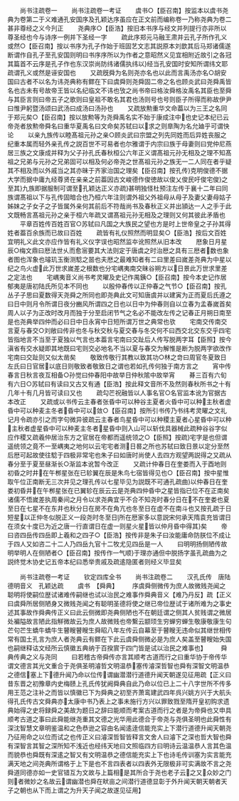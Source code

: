 <!-- { "loadSidebar": true } -->

　　尚书注疏卷一
　　尚书注疏卷一考证
　　虞书○【臣召南】按监本以虞书尧典为卷第二于义难通孔安国序及孔颖达序虽应在正文前而编称卷一乃称尧典为卷二甚非尊经之义今刋正
　　尧典序○【臣浩】按旧本书序与经文并列提行亦非所以尊圣经也今与诗序一例并下圣经一字
　　疏此序郑元马融王肃并云孔子所作孔义或然○【臣召南】按以书序为孔子作始于班固艺文志其説原本刘歆其后马郑诸儒遂断谓作自孔子至孔安国则明曰书序序所以为作者之意昭然义见宜相附近故引之各冠其篇首不云序是孔子作也东汉崇尚防纬诸儒执纬以经当孔安国时安知所谓纬文耶疏谓孔义或然是诬安国也
　　又疏旣舜为名则尧亦名也以此而言禹汤亦名○胡安国曰古者不以名为讳尧典称有鳏在下曰虞舜则尧舜固二帝之名也顾炎武曰尧舜禹皆名也古未有号故帝王皆以名纪临文不讳也攷之尚书帝曰格汝舜格汝禹名其臣也至舜与其臣言则曰帝五子之歌则曰皇祖不敢名其君也汤则号也号则臣子所得而称故伊尹曰惟尹躬暨汤颂曰武汤曰成汤曰汤孙也
　　又疏放勲重华文命葢以为三王之名同于郑元矣○【臣召南】按以放勲等为尧舜禹名实不始于康成注中也史记本纪已云帝尧者放勲帝舜名曰重华夏禹名曰文命矣苏轼曰以求之则臯陶为名允廸乎可谓快论
　　以亲九族传以睦髙祖元孙之亲○顾炎武曰宗盟之列先同姓而后异姓丧服之纪重本属而轻外亲孔传之説百世不可易者也尔雅谓于内宗曰族于母妻则曰党仲尼燕居三族之文康成并释为父子孙孔氏春秋桓公六年正义谓髙祖元孙无相及之理不知髙祖之兄弟与元孙之兄弟固可以相及何必帝尧之世髙祖元孙之族无一二人同在者乎疑其不相及而以外戚当之其亦昧于齐家治国之理矣【臣召南】按孔传克明俊德不据大学而据中庸九经尊贤在亲亲之前葢因古文峻德作俊徳故以俊乂俊民吁俊宅俊之至其九族即据服制可谓至孔颖达正义亦疏甚明独怪杜预注左传于襄十二年曰同族谓髙祖以下与孔传固暗合也乃桓六年注则谓外祖父外祖母从母子及妻父妻母姑子姊妹之子女子之子皆属外亲何其前后不符哉尚书及春秋正义并出頴达一人之手于此文既畅言髙祖元孙之亲于桓六年疏又谓髙祖元孙无相及之理则又何其彼此矛盾也
　　平章百姓传百姓百官○苏轼曰凡国之大族民之望也方是时上世帝皇之子孙其得姓者葢百余族而已故曰百姓
　　疏皆有礼仪照然而明显矣○【臣浩】按后文百姓宜明礼义此文亦应作皆有礼义仪字误也昭然监夲讹照然从旧本改
　　厯象日月星辰○梅文鼎曰厯法世乆而愈宻要其大法则定于唐虞之时治厯之具有三厯者数也象者图也浑象也璿玑玉衡测騐之噐也夫厯之最难知者有二曰里差曰嵗差尧典为中星以纪之鸟火虚此万世求嵗差之根数也分宅嵎夷南交昧谷朔方以日景此万世求里差之定法也
　　宅嵎夷音义尚书考灵曜及史记作禺銕○【臣召南】按今本史记作居郁夷是唐初陆氏所见本不同也
　　以殷仲春传以正仲春之气节○【臣召南】按孔丛子子思曰夏数得天尧舜之所同也即尧典此文可知唐虞并以建寅为正而夏后氏遵之曰日中则月令所谓日夜分豳风所谓四之日也以日中为仲春则自以立春为孟春嵗首矣周人以子为正改时改月而独于分至启闭节气之名必不能改左传之记春正月朔日南至是也尧典举四仲而必曰日中日永宵中日短所谓万世之典常也欤
　　宅南交传南交言夏与春交○刘敞曰传非也冬与秋交秋与夏交春与冬交何不曰西交北交东交乎四宅皆指地言不当至于夏独以气言也本葢言宅南曰交趾后人传写脱两字耳【臣照】按今滇省有交水疑即其地既曰宅则交必地名不当以夏与春交为解惟是断为脱两字欲改作宅南曰交趾则又似太凿矣
　　敬致传敬行其教以致其功○林之竒曰周官冬夏致日左氏曰日官居以底日则敬致者敬致日之谓也若如孔传何独于南方言之
　　宵中传春言日秋言夜互相备○孙觉曰仲春阳中故举日仲秋隂中故举宵
　　朞三百有六旬有六日○苏轼曰有读曰又古又有通【臣浩】按此释文音所不及然则春秋所书之十有几年十有几月皆可读曰又也
　　疏勾芒祝融皆以人事名官○名官监本讹为官据古本改正
　　又疏或以书传云主春者张昏中可以种谷主夏者火昏中可以种主秋者虚昏中可以种麦主冬者昏中可以敛○【臣召南】按所引书传乃书纬考灵曜之文礼记月令疏亦引之而字句微异彼疏云主春者鸟星昏中可以种稷主夏者心星昏中可以种主秋者虚星昏中可以种麦主冬者星昏中则入山可以斩伐具器械此疏种谷谷字似应作稷又疏羲仲居治东方之官居在帝都而遥统领之○【臣照】按疏宅字是也但谓遥统领之竟不一至嵎夷之地何以云宅宅者测日晷之所也苏轼曰致日景以定分至然后厯可起故使往騐于四极非常宅也朱子曰如唐时尚使人去四方观望两説得之又疏从春分至于夏至昼渐长○渐监本讹暂今改正
　　又疏计仲春日在奎娄而入于酉地则初昏之时井在午栁星张在已轸翼在辰是朱鸟七宿皆得见也○【臣召南】按中星惟取午位正南断无三次并见之理孔传以七星毕见为説既不可通孔疏曲以仲春日在奎娄初昏井在午栁星张在已翼轸在辰云云是尧典四仲昏中之星皆指已位不在正南矣诸儒不悟嵗差执周秦间之月令以求尧典宜乎不合不知尧时春分日在不在奎娄也夏至日在七星不在东井也秋分日在房不在角亢也冬至日在虚不在南斗也又按孔疏于日短星以正仲冬似脱正义一段尧时冬至日所在厯家多以意説宋何承天隋袁充皆谓日在须女十度已为近之唐一行直谓日在虚一则星火星皆以仲月昏中得其矣
　　帝曰咨四岳传四岳即上羲和之四子○【臣浩】按传非是朱子曰汝能庸命防朕位不成让于四人又如咨二十二人乃四岳九官十二牧尤见四岳是一人
　　曰明明扬侧陋传故明举明人在侧陋者○【臣召南】按传作一气顺于理亦通但中脱扬字虽孔疏曲为之説终觉木协史记五帝本纪曰悉举贵戚及疏逺隐匿者则经义毕显矣

　　尚书注疏卷一考证
　　钦定四库全书
　　尚书注疏卷二
　　汉孔氏传　唐陆德明音义　孔颖达疏
　　虞书　【舜典】
　　序虞舜侧微传为庶人故微贱尧闻之聪明将使嗣位歴试诸难传嗣继也试以治民之难事作舜典音义【难乃丹反】疏【正义曰虞舜所居侧陋身又微贱尧闻之有聪明圣德将使之继已帝位歴试于诸所难为之事史述其事故作舜典传正义曰此云侧微即尧典侧陋也不在朝廷谓之侧其人贫贱谓之微居处褊隘故言陋此指觧微故云为庶人故微贱也帝繋云颛顼生穷蝉穷蝉生敬康敬康生句芒句芒生蟜牛蟜牛生瞽瞍瞽瞍生舜昭八年左传云自幕至于瞽瞍无违命似其继世相传常有国土孔言为庶人者尧典云有鳏在下此云虞舜侧微必是为庶人矣盖至瞽瞍始失国也嗣继释诂文经所云慎徽五典纳于百揆賔于四门皆是试以治民之难事也】
　　舜典传典之义与尧同
　　曰若稽古帝舜传亦言其顺考古道而行之曰重华协于帝传华谓文德言其光文重合于尧俱圣明濬哲文明温恭塞传濬深哲智也舜有深智文明温恭之德信塞上下德升闻乃命以位传谓幽潜潜行道德升闻天朝遂见征用疏【正义曰昔东晋之初豫章内史梅赜上孔氏传犹阙舜典自此乃命以位已上二十八字世所不传多用王范之注补之而皆以慎徽已下为舜典之初至齐萧鸾建武四年呉兴姚方兴于大航头得孔氏传古文舜典亦太康中书乃表上之事未施行方兴以罪致戮至隋开皇初购求遗典始得之史将録舜之美故为题日之辞曰能顺而考案古道而行之者是为帝舜也又申具顺考古道之事曰此舜能继尧重其文德之光华用此德合于帝尧与尧俱圣明也此舜性有深沈智慧文章明鉴温和之色恭逊之容由名闻逺逹信能充实上下潜行道德升闻天朝尧乃征用命之以位而试之也传正义曰濬深哲智皆释言文舍人曰濬下之深也哲大智也舜有深智言其智之深所知不浅近也经纬天地曰文照临四方曰明诗云温温恭人言其色温而貌恭也舜既有深逺之智又有文明温恭之德信能充实上下也诗毛传训塞为实言能充满天地之间尧典所谓格于上下是也不言四表者以四表外无限极非可实满故不言之尧舜道同德亦如一史官错互为文故与上篇相是其所合于尧也老子云之又众妙之门则者微妙之名故云谓幽潜也舜在畎亩之间潜行道德显彰于外升闻天朝天朝者天子之朝也从下而上谓之为升天子闻之故遂见征用】
